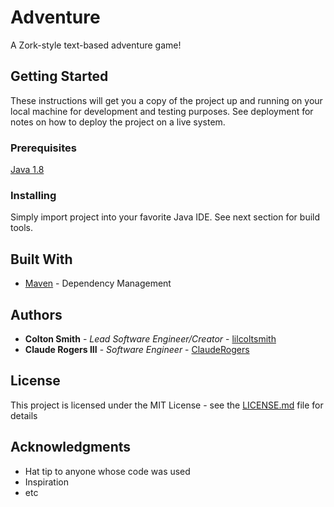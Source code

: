 # Adventure

A Zork-style text-based adventure game!


## Getting Started

These instructions will get you a copy of the project up and running on your local machine for development and testing purposes. See deployment for notes on how to deploy the project on a live system.

### Prerequisites

[Java 1.8](http://www.oracle.com/technetwork/java/javase/downloads/jdk8-downloads-2133151.html)

### Installing

Simply import project into your favorite Java IDE. See next section for build tools.

## Built With

* [Maven](https://maven.apache.org/) - Dependency Management

## Authors

* **Colton Smith** - *Lead Software Engineer/Creator* - [lilcoltsmith](https://github.com/lilcoltsmith)
* **Claude Rogers III** - *Software Engineer* - [ClaudeRogers](https://github.com/ClaudeRogers)

## License

This project is licensed under the MIT License - see the [LICENSE.md](LICENSE.md) file for details

## Acknowledgments

* Hat tip to anyone whose code was used
* Inspiration
* etc
